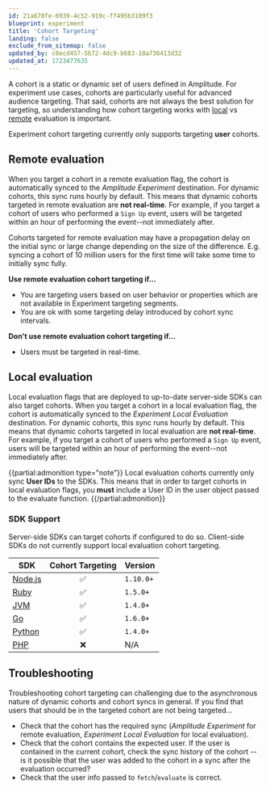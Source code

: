 ```yaml
---
id: 21a670fe-6939-4c52-919c-ff495b3109f3
blueprint: experiment
title: 'Cohort Targeting'
landing: false
exclude_from_sitemap: false
updated_by: c0ecd457-5b72-4dc9-b683-18a736413d32
updated_at: 1723477635
---
```


A cohort is a static or dynamic set of users defined in Amplitude. For experiment use cases, cohorts are particularly useful for advanced audience targeting. That said, cohorts are not always the best solution for targeting, so understanding how cohort targeting works with [local](./local-evaluation.md) vs [remote](./remote-evaluation.md) evaluation is important.

Experiment cohort targeting currently only supports targeting **user** cohorts.

## Remote evaluation

When you target a cohort in a remote evaluation flag, the cohort is automatically synced to the *Amplitude Experiment* destination. For dynamic cohorts, this sync runs hourly by default. This means that dynamic cohorts targeted in remote evaluation are **not real-time**. For example, if you target a cohort of users who performed a `Sign Up` event, users will be targeted within an hour of performing the event--not immediately after.

Cohorts targeted for remote evaluation may have a propagation delay on the initial sync or large change depending on the size of the difference. E.g. syncing a cohort of 10 million users for the first time will take some time to initially sync fully.

**Use remote evaluation cohort targeting if...**

- You are targeting users based on user behavior or properties which are not available in Experiment targeting segments.
- You are ok with some targeting delay introduced by cohort sync intervals.

**Don't use remote evaluation cohort targeting if...**

- Users must be targeted in real-time.

## Local evaluation

Local evaluation flags that are deployed to up-to-date server-side SDKs can also target cohorts. When you target a cohort in a local evaluation flag, the cohort is automatically synced to the *Experiment Local Evaluation* destination. For dynamic cohorts, this sync runs hourly by default. This means that dynamic cohorts targeted in local evaluation are **not real-time**. For example, if you target a cohort of users who performed a `Sign Up` event, users will be targeted within an hour of performing the event--not immediately after.

{{partial:admonition type="note"}}
Local evaluation cohorts currently only sync **User IDs** to the SDKs. This means that in order to target cohorts in local evaluation flags, you **must** include a User ID in the user object passed to the evaluate function.
{{/partial:admonition}}

### SDK Support

Server-side SDKs can target cohorts if configured to do so. Client-side SDKs do not currently support local evaluation cohort targeting.

| SDK | Cohort Targeting | Version |
| --- | :---: | --- |
| [Node.js](/docs/sdks/experiment-sdks/experiment-node-js) |  ✅ | `1.10.0+`  |
| [Ruby](/docs/sdks/experiment-sdks/experiment-ruby) |  ✅ | `1.5.0+` |
| [JVM](/docs/sdks/experiment-sdks/experiment-jvm) |  ✅ | `1.4.0+` |
| [Go](/docs/sdks/experiment-sdks/experiment-go) |  ✅ | `1.6.0+` |
| [Python](/docs/sdks/experiment-sdks/experiment-python) |  ✅ | `1.4.0+` |
| [PHP](/docs/sdks/experiment-sdks/experiment-php) | ❌  | N/A |


## Troubleshooting

Troubleshooting cohort targeting can challenging due to the asynchronous nature of dynamic cohorts and cohort syncs in general. If you find that users that should be in the targeted cohort are not being targeted...

- Check that the cohort has the required sync (*Amplitude Experiment* for remote evaluation, *Experiment Local Evaluation* for local evaluation).
- Check that the cohort contains the expected user. If the user is contained in the current cohort, check the sync history of the cohort -- is it possible that the user was added to the cohort in a sync after the evaluation occurred?
- Check that the user info passed to `fetch`/`evaluate` is correct.

